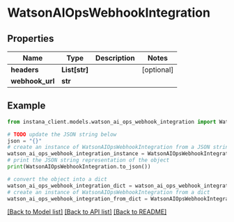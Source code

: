 # WatsonAIOpsWebhookIntegration


## Properties

Name | Type | Description | Notes
------------ | ------------- | ------------- | -------------
**headers** | **List[str]** |  | [optional] 
**webhook_url** | **str** |  | 

## Example

```python
from instana_client.models.watson_ai_ops_webhook_integration import WatsonAIOpsWebhookIntegration

# TODO update the JSON string below
json = "{}"
# create an instance of WatsonAIOpsWebhookIntegration from a JSON string
watson_ai_ops_webhook_integration_instance = WatsonAIOpsWebhookIntegration.from_json(json)
# print the JSON string representation of the object
print(WatsonAIOpsWebhookIntegration.to_json())

# convert the object into a dict
watson_ai_ops_webhook_integration_dict = watson_ai_ops_webhook_integration_instance.to_dict()
# create an instance of WatsonAIOpsWebhookIntegration from a dict
watson_ai_ops_webhook_integration_from_dict = WatsonAIOpsWebhookIntegration.from_dict(watson_ai_ops_webhook_integration_dict)
```
[[Back to Model list]](../README.md#documentation-for-models) [[Back to API list]](../README.md#documentation-for-api-endpoints) [[Back to README]](../README.md)


